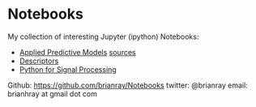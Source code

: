 # Notebooks

My collection of interesting Jupyter (ipython) Notebooks:

* [Applied Predictive Models](http://nbviewer.jupyter.org/github/leig/Applied-Predictive-Modeling-with-Python/tree/master/notebooks/) [sources](https://github.com/LeiG/Applied-Predictive-Modeling-with-Python)
* [Descriptors](http://nbviewer.jupyter.org/gist/ChrisBeaumont/5758381/descriptor_writeup.ipynb)
* [Python for Signal Processing](http://nbviewer.jupyter.org/github/unpingco/Python-for-Signal-Processing/tree/master/)


Github: https://github.com/brianray/Notebooks
twitter: @brianray
email: brianhray at gmail dot com
